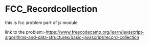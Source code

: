 # FCC_Recordcollection
this is fcc problem part of js module

link to the problem:-https://www.freecodecamp.org/learn/javascript-algorithms-and-data-structures/basic-javascript/record-collection
